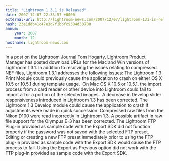 ```yaml
---
title: "Lightroom 1.3.1 is Released"
date: 2007-12-07 22:33:57 +0000
external-url: http://lightroom-news.com/2007/12/07/lightroom-131-is-released/
hash: 23e1ddb41c47e3d7f1bbfc9384d30788
annum:
    year: 2007
    month: 12
hostname: lightroom-news.com
---
```


In a post on the Lightroom Journal Tom Hogarty, Lightroom Product Manager has posted download URLs for the Mac and Win versions of Lightroom 1.3.1. In addition to resolving the issues relating to compressed NEF files, Lightroom 1.3.1 addresses the following issues:  The Lightroom 1.3 Print Module could previously cause the application to crash on either OS X 10.5 or 10.5.1 during template usage.  On Mac OS X 10.5 or 10.5.1, the import process from a card reader or other device into Lightroom could fail to import all or a portion of the selected images.  A decrease in Develop slider responsiveness introduced in Lightroom 1.3 has been corrected. The Lightroom 1.3 Develop module could cause the application to crash if adjustments were made in quick succession. Compressed raw files from the Nikon D100 were read incorrectly in Lightroom 1.3. A possible artifact in raw file support for the Olympus E-3 has been corrected. The Lightroom FTP Plug-in provided as sample code with the Export SDK did not function properly if the password was not saved with the selected FTP preset. Editing or creating a new FTP preset immediately prior to using the FTP plug-in provided as sample code with the Export SDK would cause the FTP process to fail. Using the Export as Previous option did not work with the FTP plug-in provided as sample code with the Export SDK.      
